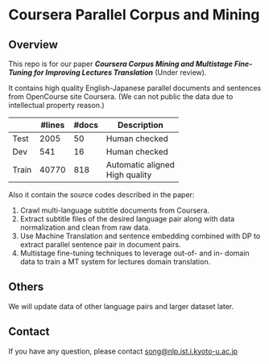 # Coursera Parallel Corpus and Mining

## Overview
This repo is for our paper ***Coursera Corpus Mining and Multistage Fine-Tuning for Improving Lectures Translation*** (Under review).

It contains high quality English-Japanese parallel documents and sentences from OpenCourse site Coursera. (We can not public the data due to intellectual property reason.)

|       | #lines | #docs | Description                       |
|-------|--------|-------|-----------------------------------|
| Test  | 2005   | 50    | Human checked                     |
| Dev   | 541    | 16    | Human checked                     |
| Train | 40770  | 818   | Automatic aligned<br>High quality |


Also it contain the source codes described in the paper:
1. Crawl multi-language subtitle documents from Coursera.
2. Extract subtitle files of the desired language pair along with data normalization and clean from raw data.
3. Use Machine Translation and sentence embedding combined with DP to extract parallel sentence pair in document pairs.
4. Multistage fine-tuning techniques to leverage out-of- and in- domain data to train a MT system for lectures domain translation.

## Others

We will update data of other language pairs and larger dataset later.

## Contact 
If you have any question, please contact song@nlp.ist.i.kyoto-u.ac.jp
